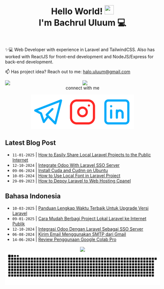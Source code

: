 
<h1 align="center">Hello World! <img src="https://raw.githubusercontent.com/MartinHeinz/MartinHeinz/master/wave.gif" height="30px" width="30px">
  <br> I'm Bachrul Uluum 💻</h1>
<br>

✨💻 Web Developer with experience in Laravel and TailwindCSS. Also has worked with ReactJS for front-end
development and NodeJS/Express for back-end development.


📫 Has project idea? Reach out to me:  halo.uluum@gmail.com

<div align="center">


[<img align="right" width="50%" src="https://github-readme-stats.vercel.app/api?username=uluumbch&theme=transparent&show_icons=true">](https://metrics.lecoq.io/uluumbch)
 
 [<img align="right" width="50%" src="https://github-readme-stats.vercel.app/api/top-langs/?username=uluumbch&layout=compact&theme=transparent">](https://metrics.lecoq.io/uluumbch)
  


<!-- GitAds-Verify: QS4MN311DIXZ1ZXWEB6ZHHGH18I8QU5U -->

connect with me


  [![uluumbch](./icons/telegram.svg)](https://t.me/uluumbch)[![uluumbch](./icons/instagram.svg)](https://instagram.com/uluumbch)[![Bachrul Uluum](./icons/linkedin.svg)](https://www.linkedin.com/in/bachrul-uluum/)

</div>

## Latest Blog Post

<!-- BLOG-POST-LIST-EN:START -->
- `11-01-2025` | [How to Easily Share Local Laravel Projects to the Public Internet](https://www.uluumbch.my.id/en/p/how-to-easily-share-local-laravel-projects-to-the-public-internet/)  
- `12-10-2024` | [Integrate Odoo With Laravel SSO Server](https://www.uluumbch.my.id/en/p/integrate-odoo-with-laravel-sso-server/)  
- `09-06-2024` | [Install Cuda and Cudnn on Ubuntu](https://www.uluumbch.my.id/en/p/install-cuda-and-cudnn-on-ubuntu/)  
- `10-05-2024` | [How to Use Local Font in Laravel Project](https://www.uluumbch.my.id/en/p/how-to-use-local-font-in-laravel-project/)  
- `29-09-2023` | [How to Depoy Laravel to Web Hosting Cpanel](https://www.uluumbch.my.id/en/p/how-to-deploy-laravel-to-web-hosting-cpanel/)  

<!-- BLOG-POST-LIST-EN:END -->

## Bahasa Indonesia

<!-- BLOG-POST-LIST:START -->
- `10-03-2025` | [Panduan Lengkap Waktu Terbaik Untuk Upgrade Versi Laravel](https://www.uluumbch.my.id/p/panduan-lengkap-waktu-terbaik-untuk-upgrade-versi-laravel/)  
- `09-01-2025` | [Cara Mudah Berbagi Project Lokal Laravel ke Internet Publik](https://www.uluumbch.my.id/p/cara-mudah-berbagi-project-lokal-laravel-ke-internet-publik/)  
- `12-10-2024` | [Integrasi Odoo Dengan Laravel Sebagai SSO Server](https://www.uluumbch.my.id/p/integrasi-odoo-dengan-laravel-sebagai-sso-server/)  
- `06-08-2024` | [Kirim Email Menggunakan SMTP dari Gmail](https://www.uluumbch.my.id/p/kirim-email-menggunakan-smtp-dari-gmail/)  
- `14-06-2024` | [Review Penggunaan Google Colab Pro](https://www.uluumbch.my.id/p/review-penggunaan-google-colab-pro/)  

<!-- BLOG-POST-LIST:END -->
<div align="center">
<img align="center" src="https://github-readme-streak-stats.herokuapp.com?user=uluumbch&theme=github-dark-blue&border_radius=4.9&mode=weekly&card_width=1000">


<picture>
  <source media="(prefers-color-scheme: dark)" srcset="https://raw.githubusercontent.com/uluumbch/uluumbch/output/github-snake-dark.svg" />
  <source media="(prefers-color-scheme: light)" srcset="https://raw.githubusercontent.com/uluumbch/uluumbch/output/github-snake.svg" />
  <img alt="github-snake" src="https://raw.githubusercontent.com/uluumbch/uluumbch/output/github-snake.svg" />
</picture>
</div>

<!---
uluumbch/uluumbch is a ✨ special ✨ repository because its `README.md` (this file) appears on your GitHub profile.
You can click the Preview link to take a look at your changes.
--->
